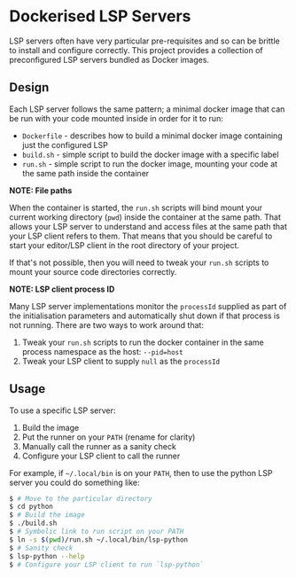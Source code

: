 # Dockerised LSP Servers

LSP servers often have very particular pre-requisites and so can be brittle to install and configure correctly.  This project provides a collection of preconfigured LSP servers bundled as Docker images.

## Design

Each LSP server follows the same pattern; a minimal docker image that can be run with your code mounted inside in order for it to run:

- `Dockerfile` - describes how to build a minimal docker image containing just the configured LSP
- `build.sh` - simple script to build the docker image with a specific label
- `run.sh` - simple script to run the docker image, mounting your code at the same path inside the container

**NOTE: File paths**

When the container is started, the `run.sh` scripts will bind mount your current working directory (`pwd`) inside the container at the same path.  That allows your LSP server to understand and access files at the same path that your LSP client refers to them.  That means that you should be careful to start your editor/LSP client in the root directory of your project.

If that's not possible, then you will need to tweak your `run.sh` scripts to mount your source code directories correctly.

**NOTE: LSP client process ID**

Many LSP server implementations monitor the `processId` supplied as part of the initialisation parameters and automatically shut down if that process is not running.  There are two ways to work around that:

1. Tweak your `run.sh` scripts to run the docker container in the same process namespace as the host: `--pid=host`
2. Tweak your LSP client to supply `null` as the `processId`

## Usage

To use a specific LSP server:

1. Build the image
2. Put the runner on your `PATH` (rename for clarity)
3. Manually call the runner as a sanity check
4. Configure your LSP client to call the runner

For example, if `~/.local/bin` is on your `PATH`, then to use the python LSP server you could do something like:
```bash
$ # Move to the particular directory
$ cd python
$ # Build the image
$ ./build.sh
$ # Symbolic link to run script on your PATH
$ ln -s $(pwd)/run.sh ~/.local/bin/lsp-python
$ # Sanity check
$ lsp-python --help
$ # Configure your LSP client to run `lsp-python`
```
